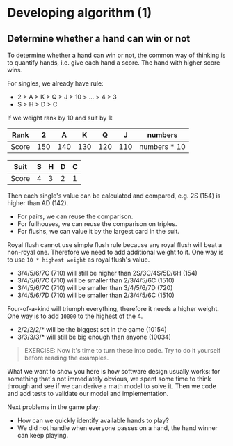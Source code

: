 # Developing algorithm (1)

## Determine whether a hand can win or not

To determine whether a hand can win or not, the common way of thinking is to
quantify hands, i.e. give each hand a score. The hand with higher score wins.

For singles, we already have rule:

* 2 > A > K > Q > J > 10 > ... > 4 > 3
* S > H > D > C

If we weight rank by 10 and suit by 1:

|Rank|2|A|K|Q|J|numbers|
|----|-|-|-|-|-|-------|
|Score|150|140|130|120|110|numbers * 10|

|Suit|S|H|D|C|
|----|-|-|-|-|
|Score|4|3|2|1|

Then each single's value can be calculated and compared, e.g. 2S (154) is higher
than AD (142).

* For pairs, we can reuse the comparison.
* For fullhouses, we can reuse the comparison on triples.
* For flushs, we can value it by the largest card in the suit.

Royal flush cannot use simple flush rule because any royal flush will beat a
non-royal one. Therefore we need to add additional weight to it. One way is to
use `10 * highest weight` as royal flush's value.

- 3/4/5/6/7C (710) will still be higher than 2S/3C/4S/5D/6H (154)
- 3/4/5/6/7C (710) will be smaller than 2/3/4/5/6C (1510)
- 3/4/5/6/7C (710) will be smaller than 3/4/5/6/7D (720)
- 3/4/5/6/7D (710) will be smaller than 2/3/4/5/6C (1510)

Four-of-a-kind will triumph everything, therefore it needs a higher weight. One
way is to add `10000` to the highest of the 4.

- 2/2/2/2/* will be the biggest set in the game (10154)
- 3/3/3/3/* will still be big enough than anyone (10034)

> EXERCISE: Now it's time to turn these into code. Try to do it yourself before
reading the examples.

What we want to show you here is how software design usually works: for
something that's not immediately obvious, we spent some time to think through
and see if we can derive a math model to solve it. Then we code and add tests
to validate our model and implementation.

Next problems in the game play:
* How can we quickly identify available hands to play?
* We did not handle when everyone passes on a hand, the hand winner can keep
  playing.
